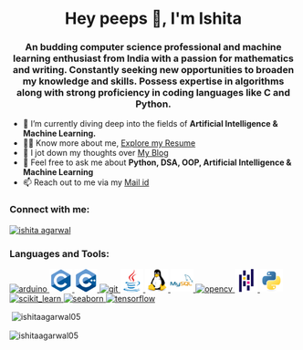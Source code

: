 <h1 align="center">Hey peeps 👋, I'm Ishita</h1>
<h3 align="center"> An budding computer science professional and machine learning enthusiast from India with a passion for mathematics and writing. Constantly seeking new opportunities to broaden my knowledge and skills. Possess expertise in algorithms along with strong proficiency in coding languages like C and Python. </h3>

- 🌱 I’m currently diving deep into the fields of **Artificial Intelligence & Machine Learning.**
- 👨‍💻 Know more about me, [Explore my Resume](https://jklujaipur-my.sharepoint.com/:b:/g/personal/ishitaagarwal_jklu_edu_in/ES9f9NHH-rlGliYJN-RDau4BzD_ovjs4Wi0Sy16K3xUy9g?e=nJM6cC)
- 📝 I jot down my thoughts over [My Blog](https://superiorishitaagarwal.wordpress.com)
- 💬 Feel free to ask me about **Python, DSA, OOP, Artificial Intelligence & Machine Learning**
- 📫 Reach out to me via my [Mail id](mailto:2005.agarwal.ishita@gmail.com?subject=Heyy&body=Hello)

<h3 align="left">Connect with me:</h3>
<p align="left">
<a href="www.linkedin.com/in/ishita-agarwal-3992b6249" target="blank"><img align="center" src="https://raw.githubusercontent.com/rahuldkjain/github-profile-readme-generator/master/src/images/icons/Social/linked-in-alt.svg" alt="ishita agarwal" height="30" width="40" /></a>
</p>

<h3 align="left">Languages and Tools:</h3>
<p align="left"> <a href="https://www.arduino.cc/" target="_blank" rel="noreferrer"> <img src="https://cdn.worldvectorlogo.com/logos/arduino-1.svg" alt="arduino" width="40" height="40"/> </a> <a href="https://www.cprogramming.com/" target="_blank" rel="noreferrer"> <img src="https://raw.githubusercontent.com/devicons/devicon/master/icons/c/c-original.svg" alt="c" width="40" height="40"/> </a> <a href="https://www.w3schools.com/cpp/" target="_blank" rel="noreferrer"> <img src="https://raw.githubusercontent.com/devicons/devicon/master/icons/cplusplus/cplusplus-original.svg" alt="cplusplus" width="40" height="40"/> </a> <a href="https://git-scm.com/" target="_blank" rel="noreferrer"> <img src="https://www.vectorlogo.zone/logos/git-scm/git-scm-icon.svg" alt="git" width="40" height="40"/> </a> <a href="https://www.java.com" target="_blank" rel="noreferrer"> <img src="https://raw.githubusercontent.com/devicons/devicon/master/icons/java/java-original.svg" alt="java" width="40" height="40"/> </a> <a href="https://www.linux.org/" target="_blank" rel="noreferrer"> <img src="https://raw.githubusercontent.com/devicons/devicon/master/icons/linux/linux-original.svg" alt="linux" width="40" height="40"/> </a> <a href="https://www.mysql.com/" target="_blank" rel="noreferrer"> <img src="https://raw.githubusercontent.com/devicons/devicon/master/icons/mysql/mysql-original-wordmark.svg" alt="mysql" width="40" height="40"/> </a> <a href="https://opencv.org/" target="_blank" rel="noreferrer"> <img src="https://www.vectorlogo.zone/logos/opencv/opencv-icon.svg" alt="opencv" width="40" height="40"/> </a> <a href="https://pandas.pydata.org/" target="_blank" rel="noreferrer"> <img src="https://raw.githubusercontent.com/devicons/devicon/2ae2a900d2f041da66e950e4d48052658d850630/icons/pandas/pandas-original.svg" alt="pandas" width="40" height="40"/> </a> <a href="https://www.python.org" target="_blank" rel="noreferrer"> <img src="https://raw.githubusercontent.com/devicons/devicon/master/icons/python/python-original.svg" alt="python" width="40" height="40"/> </a> <a href="https://scikit-learn.org/" target="_blank" rel="noreferrer"> <img src="https://upload.wikimedia.org/wikipedia/commons/0/05/Scikit_learn_logo_small.svg" alt="scikit_learn" width="40" height="40"/> </a> <a href="https://seaborn.pydata.org/" target="_blank" rel="noreferrer"> <img src="https://seaborn.pydata.org/_images/logo-mark-lightbg.svg" alt="seaborn" width="40" height="40"/> </a> <a href="https://www.tensorflow.org" target="_blank" rel="noreferrer"> <img src="https://www.vectorlogo.zone/logos/tensorflow/tensorflow-icon.svg" alt="tensorflow" width="40" height="40"/> </a> </p>

<p>&nbsp;<img align="center" src="https://github-readme-stats.vercel.app/api?username=ishitaagarwal05&show_icons=true&theme=dark&title_color=7abfff&text_color=ffffff&locale=en" alt="ishitaagarwal05" /></p>

<p><img align="center" src="https://github-readme-streak-stats.herokuapp.com/?user=ishitaagarwal05&" alt="ishitaagarwal05" /></p>

